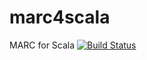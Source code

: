 # marc4scala
MARC for Scala [![Build Status](https://travis-ci.org/jasonzou/marc4scala.svg?branch=master)](https://travis-ci.org/jasonzou/marc4scala)



